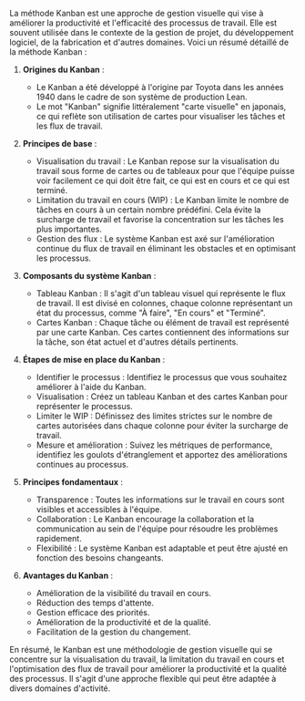 La méthode Kanban est une approche de gestion visuelle qui vise à améliorer la productivité et l'efficacité des processus de travail. Elle est souvent utilisée dans le contexte de la gestion de projet, du développement logiciel, de la fabrication et d'autres domaines. Voici un résumé détaillé de la méthode Kanban :

1. **Origines du Kanban** :
   - Le Kanban a été développé à l'origine par Toyota dans les années 1940 dans le cadre de son système de production Lean.
   - Le mot "Kanban" signifie littéralement "carte visuelle" en japonais, ce qui reflète son utilisation de cartes pour visualiser les tâches et les flux de travail.

2. **Principes de base** :
   - Visualisation du travail : Le Kanban repose sur la visualisation du travail sous forme de cartes ou de tableaux pour que l'équipe puisse voir facilement ce qui doit être fait, ce qui est en cours et ce qui est terminé.
   - Limitation du travail en cours (WIP) : Le Kanban limite le nombre de tâches en cours à un certain nombre prédéfini. Cela évite la surcharge de travail et favorise la concentration sur les tâches les plus importantes.
   - Gestion des flux : Le système Kanban est axé sur l'amélioration continue du flux de travail en éliminant les obstacles et en optimisant les processus.

3. **Composants du système Kanban** :
   - Tableau Kanban : Il s'agit d'un tableau visuel qui représente le flux de travail. Il est divisé en colonnes, chaque colonne représentant un état du processus, comme "À faire", "En cours" et "Terminé".
   - Cartes Kanban : Chaque tâche ou élément de travail est représenté par une carte Kanban. Ces cartes contiennent des informations sur la tâche, son état actuel et d'autres détails pertinents.
4. **Étapes de mise en place du Kanban** :
   - Identifier le processus : Identifiez le processus que vous souhaitez améliorer à l'aide du Kanban.
   - Visualisation : Créez un tableau Kanban et des cartes Kanban pour représenter le processus.
   - Limiter le WIP : Définissez des limites strictes sur le nombre de cartes autorisées dans chaque colonne pour éviter la surcharge de travail.
   - Mesure et amélioration : Suivez les métriques de performance, identifiez les goulots d'étranglement et apportez des améliorations continues au processus.

5. **Principes fondamentaux** :
   - Transparence : Toutes les informations sur le travail en cours sont visibles et accessibles à l'équipe.
   - Collaboration : Le Kanban encourage la collaboration et la communication au sein de l'équipe pour résoudre les problèmes rapidement.
   - Flexibilité : Le système Kanban est adaptable et peut être ajusté en fonction des besoins changeants.

6. **Avantages du Kanban** :
   - Amélioration de la visibilité du travail en cours.
   - Réduction des temps d'attente.
   - Gestion efficace des priorités.
   - Amélioration de la productivité et de la qualité.
   - Facilitation de la gestion du changement.

En résumé, le Kanban est une méthodologie de gestion visuelle qui se concentre sur la visualisation du travail, la limitation du travail en cours et l'optimisation des flux de travail pour améliorer la productivité et la qualité des processus. Il s'agit d'une approche flexible qui peut être adaptée à divers domaines d'activité.